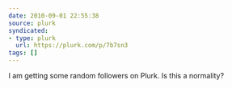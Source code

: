 ```yaml
---
date: 2010-09-01 22:55:38
source: plurk
syndicated:
- type: plurk
  url: https://plurk.com/p/7b7sn3
tags: []
---
```


I am getting some random followers on Plurk. Is this a normality?